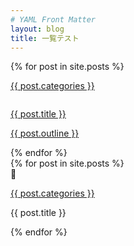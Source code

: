 ```yaml
---
# YAML Front Matter
layout: blog
title: 一覧テスト
---
```


  {% for post in site.posts %}
  <div class="pickup article-card col-12">
    <p class="article-card__tags">
      <a class="inlink" href="">{{ post.categories }}</a>
    </p>
    <a href="{{ post.url }}">
    <img src="{{ post.image }}" alt="">
    <p class="article-card__title">
      {{ post.title }}
    </p>
    <p class="article-card__info">
      {{ post.outline }}
    </p>
    </a>
  </div>
  {% endfor %}


  <div class="article-card col-12">
  {% for post in site.posts %}
    <div class="row list-page">
      <div class="col order-2">
      <a href="{{ post.url }}">
        <img src="{{ post.image }}" alt="">
      </a>
      </div>
      <div class="col order-1">
        <p class="article-card__tags">
          <a class="inlink" href="">{{ post.categories }}</a>
        </p>
        <p class="article-card__title">
          {{ post.title }}
        </p>
      </div>
    </div>
    {% endfor %}
  </div>
